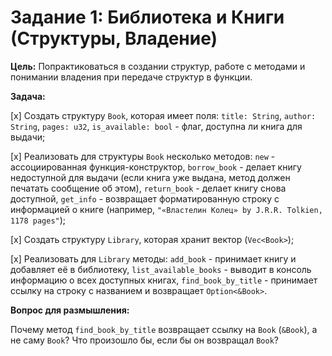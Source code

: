 # Задание 1: Библиотека и Книги (Структуры, Владение)
**Цель:** Попрактиковаться в создании структур, работе с методами и понимании владения при передаче структур в функции.

**Задача:**

[x] Создать структуру ``Book``, которая имеет поля: ``title: String``, ``author: String``, ``pages: u32``, ``is_available: bool`` - флаг, доступна ли книга для выдачи;

[x] Реализовать для структуры ``Book`` несколько методов: ``new`` - ассоциированная функция-конструктор, ``borrow_book`` - делает книгу недоступной для выдачи (если книга уже выдана, метод должен печатать сообщение об этом), ``return_book`` - делает книгу снова доступной, ``get_info`` - возвращает форматированную строку с информацией о книге (например, ``"«Властелин Колец» by J.R.R. Tolkien, 1178 pages"``);

[x] Создать структуру ``Library``, которая хранит вектор (``Vec<Book>``);

[x] Реализовать для ``Library`` методы: ``add_book`` - принимает книгу и добавляет её в библиотеку, ``list_available_books`` - выводит в консоль информацию о всех доступных книгах, ``find_book_by_title`` - принимает ссылку на строку с названием и возвращает ``Option<&Book>``.

**Вопрос для размышления:**

Почему метод ``find_book_by_title`` возвращает ссылку на ``Book`` (``&Book``), а не саму ``Book``? Что произошло бы, если бы он возвращал ``Book``?